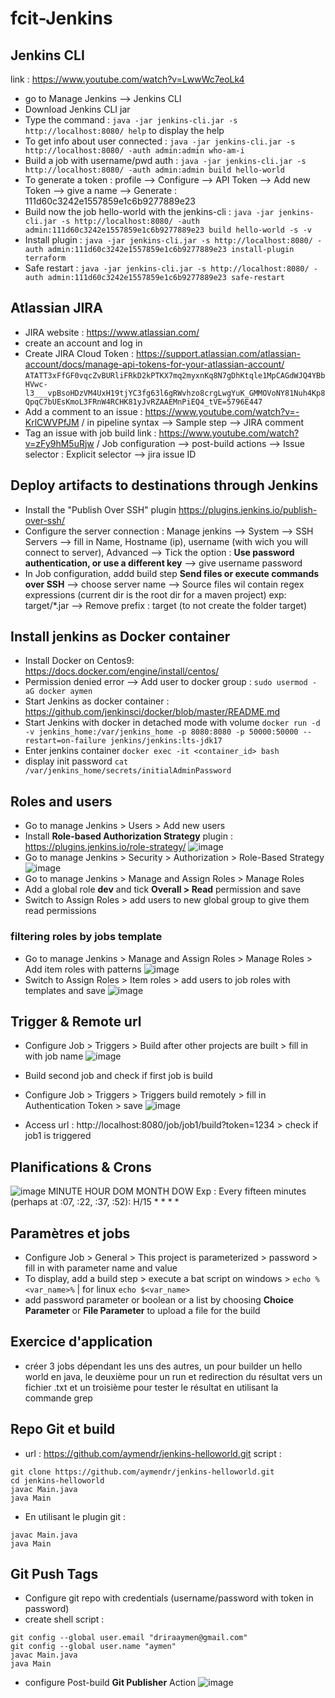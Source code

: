 # fcit-Jenkins

## Jenkins CLI
link : https://www.youtube.com/watch?v=LwwWc7eoLk4
- go to Manage Jenkins --> Jenkins CLI
- Download Jenkins CLI jar
- Type the command : ``` java -jar jenkins-cli.jar -s http://localhost:8080/ help ``` to display the help
- To get info about user connected  : ``` java -jar jenkins-cli.jar -s http://localhost:8080/ -auth admin:admin who-am-i ```
- Build a job with username/pwd auth : ``` java -jar jenkins-cli.jar -s http://localhost:8080/ -auth admin:admin build hello-world ```
- To generate a token : profile --> Configure --> API Token --> Add new Token --> give a name --> Generate : 111d60c3242e1557859e1c6b9277889e23
- Build now the job hello-world with the jenkins-cli : ``` java -jar jenkins-cli.jar -s http://localhost:8080/ -auth admin:111d60c3242e1557859e1c6b9277889e23 build hello-world -s -v ```
- Install plugin : ``` java -jar jenkins-cli.jar -s http://localhost:8080/ -auth admin:111d60c3242e1557859e1c6b9277889e23 install-plugin terraform ```
- Safe restart : ``` java -jar jenkins-cli.jar -s http://localhost:8080/ -auth admin:111d60c3242e1557859e1c6b9277889e23 safe-restart ```

## Atlassian JIRA
- JIRA website : https://www.atlassian.com/
- create an account and log in
- Create JIRA Cloud Token : https://support.atlassian.com/atlassian-account/docs/manage-api-tokens-for-your-atlassian-account/
``` ATATT3xFfGF0vqcZvBURliFRkD2kPTKX7mq2myxnKq8N7gDhKtqle1MpCAGdWJQ4YBbHVwc-l3___vpBsoHDzVM4UxH19tjYC3fg63l6gRWvhzo8crgLwgYuK_GMMOVoNY81Nuh4Kp8QpqC7bUEsKmoL3FRnW4RCHK81yJvRZAAEMnPiEQ4_tVE=5796E447 ```
- Add a comment to an issue : https://www.youtube.com/watch?v=-KrlCWVPfJM / in pipeline syntax --> Sample step --> JIRA comment
- Tag an issue with job build link : https://www.youtube.com/watch?v=zFy9hM5uRjw /  Job configuration  --> post-build actions --> Issue selector : Explicit selector --> jira issue ID

## Deploy artifacts to destinations through Jenkins
- Install the "Publish Over SSH" plugin https://plugins.jenkins.io/publish-over-ssh/
- Configure the server connection : Manage jenkins --> System --> SSH Servers --> fill in Name, Hostname (ip), username (with wich you will connect to server), Advanced --> Tick the option : **Use password authentication, or use a different key** --> give username password
- In Job configuration, addd build step **Send files or execute commands over SSH** --> choose server name --> Source files wil contain regex expressions (current dir is the root dir for a maven project) exp: target/*.jar --> Remove prefix : target (to not create the folder target)

## Install jenkins as Docker container
- Install Docker on Centos9: https://docs.docker.com/engine/install/centos/
- Permission denied error --> Add user to docker group : ``` sudo usermod -aG docker aymen ```
- Start Jenkins as docker container : https://github.com/jenkinsci/docker/blob/master/README.md
- Start Jenkins with docker in detached mode with volume ``` docker run -d -v jenkins_home:/var/jenkins_home -p 8080:8080 -p 50000:50000 --restart=on-failure jenkins/jenkins:lts-jdk17 ```
- Enter jenkins container ``` docker exec -it <container_id> bash ```
- display init password ``` cat /var/jenkins_home/secrets/initialAdminPassword ```

## Roles and users
- Go to manage Jenkins > Users > Add new users 
- Install **Role-based Authorization Strategy** plugin : https://plugins.jenkins.io/role-strategy/
![image](https://github.com/aymendr/fcit-Jenkins/assets/1395829/51bfb04c-85a9-44cc-b4e4-1995df89aa39)
- Go to manage Jenkins > Security > Authorization > Role-Based Strategy
![image](https://github.com/aymendr/fcit-Jenkins/assets/1395829/cf5222e7-1267-4273-9956-cbc76e6c64a4)
- Go to manage Jenkins > Manage and Assign Roles > Manage Roles
- Add a global role **dev** and tick **Overall > Read** permission and save
- Switch to Assign Roles > add users to new global group to give them read permissions
### filtering roles by jobs template
- Go to manage Jenkins > Manage and Assign Roles > Manage Roles > Add item roles with patterns
![image](https://github.com/aymendr/fcit-Jenkins/assets/1395829/79eef35d-eb76-41a4-8e8e-b5ca11836aea)
- Switch to Assign Roles > Item roles > add users to job roles with templates and save
![image](https://github.com/aymendr/fcit-Jenkins/assets/1395829/8ced744b-0515-4e86-869a-dcdf7d4ca6b3)

## Trigger & Remote url
- Configure Job > Triggers > Build after other projects are built > fill in with job name
![image](https://github.com/aymendr/fcit-Jenkins/assets/1395829/41516181-1164-489b-ab21-9c688adb084a)

- Build second job and check if first job is build
- Configure Job > Triggers > Triggers build remotely > fill in Authentication Token > save
![image](https://github.com/aymendr/fcit-Jenkins/assets/1395829/338fc54f-2b1c-4cc5-8f32-b62cfb814ba7)
- Access url : http://localhost:8080/job/job1/build?token=1234 > check if job1 is triggered

## Planifications & Crons
![image](https://github.com/aymendr/fcit-Jenkins/assets/1395829/5b2fea38-b9dd-4d34-9512-129270ac8a9b)
MINUTE HOUR DOM MONTH DOW
Exp : 
Every fifteen minutes (perhaps at :07, :22, :37, :52):
H/15 * * * *

## Paramètres et jobs
- Configure Job > General > This project is parameterized > password > fill in with parameter name and value
- To display, add a build step > execute a bat script on windows > ```echo %<var_name>%``` | for linux ```echo $<var_name>```
- add password parameter or boolean or a list by choosing **Choice Parameter** or **File Parameter** to upload a file for the build 
## Exercice d'application
- créer 3 jobs dépendant les uns des autres, un pour builder un hello world en java, le deuxième pour un run et redirection du résultat vers un fichier .txt et un troisième pour tester le résultat en utilisant la commande grep

## Repo Git et build
- url : https://github.com/aymendr/jenkins-helloworld.git
script :
```
git clone https://github.com/aymendr/jenkins-helloworld.git
cd jenkins-helloworld
javac Main.java
java Main
```

- En utilisant le plugin git :
```
javac Main.java
java Main 
```
## Git Push Tags
- Configure git repo with credentials (username/password with token in password)
- create shell script :
```
git config --global user.email "driraaymen@gmail.com"
git config --global user.name "aymen"
javac Main.java
java Main
```
- configure Post-build **Git Publisher** Action
![image](https://github.com/aymendr/fcit-Jenkins/assets/1395829/2869da49-60a3-4ee2-8e44-e3e7cdcbdbed)

